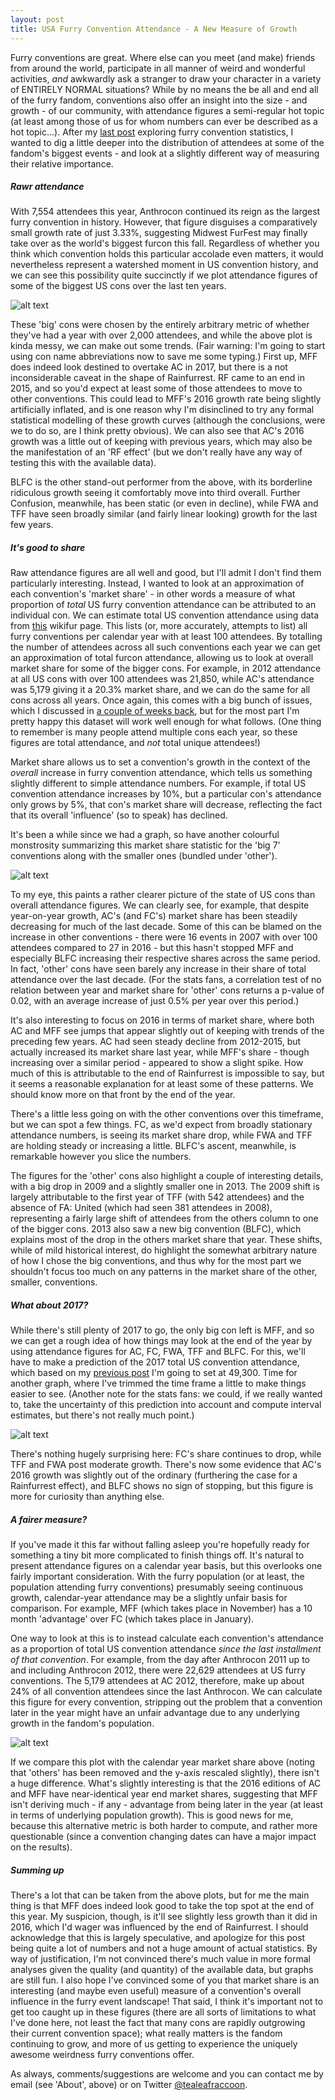 ```yaml
---
layout: post
title: USA Furry Convention Attendance - A New Measure of Growth
---
```


Furry conventions are great. Where else can you meet (and make) friends from around the world, participate in all manner of weird and wonderful activities, *and* awkwardly ask a stranger to draw your character in a variety of ENTIRELY NORMAL situations? While by no means the be all and end all of the furry fandom, conventions also offer an insight into the size - and growth - of our community, with attendance figures a semi-regular hot topic (at least among those of us for whom numbers can ever be described as a hot topic...). After my [last post](https://tealeafraccoon.github.io/USA-Con-Attendance/) exploring furry convention statistics, I wanted to dig a little deeper into the distribution of attendees at some of the fandom's biggest events - and look at a slightly different way of measuring their relative importance.

##### Rawr attendance

With 7,554 attendees this year, Anthrocon continued its reign as the largest furry convention in history. However, that figure disguises a comparatively small growth rate of just 3.33%, suggesting Midwest FurFest may finally take over as the world's biggest furcon this fall. Regardless of whether you think which convention holds this particular accolade even matters, it would nevertheless represent a watershed moment in US convention history, and we can see this possibility quite succinctly if we plot attendance figures of some of the biggest US cons over the last ten years.

![alt text][figure1]

[figure1]: http://gdurl.com/BnHy "Rawr attendance"

These 'big' cons were chosen by the entirely arbitrary metric of whether they've had a year with over 2,000 attendees, and while the above plot is kinda messy, we can make out some trends. (Fair warning: I'm going to start using con name abbreviations now to save me some typing.) First up, MFF does indeed look destined to overtake AC in 2017, but there is a not inconsiderable caveat in the shape of Rainfurrest. RF came to an end in 2015, and so you'd expect at least some of those attendees to move to other conventions. This could lead to MFF's 2016 growth rate being slightly artificially inflated, and is one reason why I'm disinclined to try any formal statistical modelling of these growth curves (although the conclusions, were we to do so, are I think pretty obvious). We can also see that AC's 2016 growth was a little out of keeping with previous years, which may also be the manifestation of an 'RF effect' (but we don't really have any way of testing this with the available data).

BLFC is the other stand-out performer from the above, with its borderline ridiculous growth seeing it comfortably move into third overall. Further Confusion, meanwhile, has been static (or even in decline), while FWA and TFF have seen broadly similar (and fairly linear looking) growth for the last few years.

##### It's good to share

Raw attendance figures are all well and good, but I'll admit I don't find them particularly interesting. Instead, I wanted to look at an approximation of each convention's 'market share' - in other words a measure of what proportion of *total* US furry convention attendance can be attributed to an individual con. We can estimate total US convention attendance using data from [this](http://en.wikifur.com/wiki/Timeline_of_conventions_by_attendance) wikifur page. This lists (or, more accurately, attempts to list) all furry conventions per calendar year with at least 100 attendees. By totalling the number of attendees across all such conventions each year we can get an approximation of total furcon attendance, allowing us to look at overall market share for some of the bigger cons. For example, in 2012 attendance at all US cons with over 100 attendees was 21,850, while AC's attendance was 5,179 giving it a 20.3% market share, and we can do the same for all cons across all years. Once again, this comes with a big bunch of issues, which I discussed in [a couple of weeks back](https://tealeafraccoon.github.io/USA-Con-Attendance/), but for the most part I'm pretty happy this dataset will work well enough for what follows. (One thing to remember is many people attend multiple cons each year, so these figures are total attendance, and *not* total unique attendees!)

Market share allows us to set a convention's growth in the context of the *overall* increase in furry convention attendance, which tells us something slightly different to simple attendance numbers. For example, if total US convention attendance increases by 10%, but a particular con's attendance only grows by 5%, that con's market share will decrease, reflecting the fact that its overall 'influence' (so to speak) has declined.

It's been a while since we had a graph, so have another colourful monstrosity summarizing this market share statistic for the 'big 7' conventions along with the smaller ones (bundled under 'other').

![alt text][figure2]

[figure2]: http://gdurl.com/QMi8 "More like meerkat share, amirite?"

To my eye, this paints a rather clearer picture of the state of US cons than overall attendance figures. We can clearly see, for example, that despite year-on-year growth, AC's (and FC's) market share has been steadily decreasing for much of the last decade. Some of this can be blamed on the increase in other conventions - there were 16 events in 2007 with over 100 attendees compared to 27 in 2016 - but this hasn't stopped MFF and especially BLFC increasing their respective shares across the same period. In fact, 'other' cons have seen barely any increase in their share of total attendance over the last decade. (For the stats fans, a correlation test of no relation between year and market share for 'other' cons returns a p-value of 0.02, with an average increase of just 0.5% per year over this period.)

It's also interesting to focus on 2016 in terms of market share, where both AC and MFF see jumps that appear slightly out of keeping with trends of the preceding few years. AC had seen steady decline from 2012-2015, but actually increased its market share last year, while MFF's share - though increasing over a similar period - appeared to show a slight spike. How much of this is attributable to the end of Rainfurrest is impossible to say, but it seems a reasonable explanation for at least some of these patterns. We should know more on that front by the end of the year.

There's a little less going on with the other conventions over this timeframe, but we can spot a few things. FC, as we'd expect from broadly stationary attendance numbers, is seeing its market share drop, while FWA and TFF are holding steady or increasing a little. BLFC's ascent, meanwhile, is remarkable however you slice the numbers.

The figures for the 'other' cons also highlight a couple of interesting details, with a big drop in 2009 and a slightly smaller one in 2013. The 2009 shift is largely attributable to the first year of TFF (with 542 attendees) and the absence of FA: United (which had seen 381 attendees in 2008), representing a fairly large shift of attendees from the others column to one of the bigger cons. 2013 also saw a new big convention (BLFC), which explains most of the drop in the others market share that year. These shifts, while of mild historical interest, do highlight the somewhat arbitrary nature of how I chose the big conventions, and thus why for the most part we shouldn't focus too much on any patterns in the market share of the other, smaller, conventions.

##### What about 2017?

While there's still plenty of 2017 to go, the only big con left is MFF, and so we can get a rough idea of how things may look at the end of the year by using attendance figures for AC, FC, FWA, TFF and BLFC. For this, we'll have to make a prediction of the 2017 total US convention attendance, which based on my [previous post](https://tealeafraccoon.github.io/USA-Con-Attendance/) I'm going to set at 49,300. Time for another graph, where I've trimmed the time frame a little to make things easier to see. (Another note for the stats fans: we could, if we really wanted to, take the uncertainty of this prediction into account and compute interval estimates, but there's not really much point.)

![alt text][figure3]

[figure3]: http://gdurl.com/ekYd "Stop projecting!"

There's nothing hugely surprising here: FC's share continues to drop, while TFF and FWA post moderate growth. There's now some evidence that AC's 2016 growth was slightly out of the ordinary (furthering the case for a Rainfurrest effect), and BLFC shows no sign of stopping, but this figure is more for curiosity than anything else.

##### A fairer measure?

If you've made it this far without falling asleep you're hopefully ready for something a tiny bit more complicated to finish things off. It's natural to present attendance figures on a calendar year basis, but this overlooks one fairly important consideration. With the furry population (or at least, the population attending furry conventions) presumably seeing continuous growth, calendar-year attendance may be a slightly unfair basis for comparison. For example, MFF (which takes place in November) has a 10 month 'advantage' over FC (which takes place in January).

One way to look at this is to instead calculate each convention's attendance as a proportion of total US convention attendance *since the last installment of that convention*. For example, from the day after Anthrocon 2011 up to and including Anthrocon 2012, there were 22,629 attendees at US furry conventions. The 5,179 attendees at AC 2012, therefore, make up about 24% of all convention attendees since the last Anthrocon. We can calculate this figure for every convention, stripping out the problem that a convention later in the year might have an unfair advantage due to any underlying growth in the fandom's population.

![alt text][figure4]

[figure4]: http://gdurl.com/id1i "What a difference a year makes"

If we compare this plot with the calendar year market share above (noting that 'others' has been removed and the y-axis rescaled slightly), there isn't a huge difference. What's slightly interesting is that the 2016 editions of AC and MFF have near-identical year end market shares, suggesting that MFF isn't deriving much - if any - advantage from being later in the year (at least in terms of underlying population growth). This is good news for me, because this alternative metric is both harder to compute, and rather more questionable (since a convention changing dates can have a major impact on the results).

##### Summing up

There's a lot that can be taken from the above plots, but for me the main thing is that MFF does indeed look good to take the top spot at the end of this year. My suspicion, though, is it'll see slightly less growth than it did in 2016, which I'd wager was influenced by the end of Rainfurrest. I should acknowledge that this is largely speculative, and apologize for this post being quite a lot of numbers and not a huge amount of actual statistics. By way of justification, I'm not convinced there's much value in more formal analyses given the quality (and quantity) of the available data, but graphs are still fun. I also hope I've convinced some of you that market share is an interesting (and maybe even useful) measure of a convention's overall influence in the furry event landscape! That said, I think it's important not to get too caught up in these figures (there are all sorts of limitations to what I've done here, not least the fact that many cons are rapidly outgrowing their current convention space); what really matters is the fandom continuing to grow, and more of us getting to experience the uniquely awesome weirdness furry conventions offer.

As always, comments/suggestions are welcome and you can contact me by email (see 'About', above) or on Twitter [@tealeafraccoon](https://twitter.com/tealeafraccoon/).
